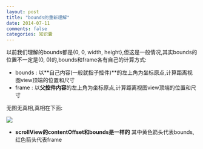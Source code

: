```yaml
---
layout: post
title: "bounds的重新理解"
date: 2014-07-11
comments: false
categories: 知识囊
---
```


以前我们理解的bounds都是{0, 0, width, height},但这是一般情况,其实bounds的位置不一定是(0, 0)的,bounds和frame各有自己的计算方式:

- bounds : 以**自己内容(一般就指子控件)**的左上角为坐标原点,计算距离视图view顶端的位置和尺寸
- frame : 以**父控件内容**的左上角为坐标原点,计算距离视图view顶端的位置和尺寸

无图无真相,真相在下面:

![](https://dn-zhunjiee.qbox.me/Snip20151015_8.png)

- **scrollView的contentOffset和bounds是一样的**
其中黄色箭头代表bounds, 红色箭头代表frame